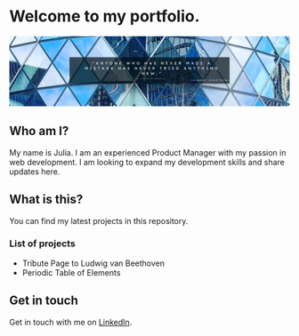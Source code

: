 # Welcome to my portfolio.

![Blue banner with Albert Einstein quote.](/images/banner.jpg)


## Who am I?
My name is Julia. I am an experienced Product Manager with my passion in web development. I am looking to expand my development skills and share updates here. 

## What is this?
You can find my latest projects in this repository. 

### List of projects
- Tribute Page to Ludwig van Beethoven
- Periodic Table of Elements 

## Get in touch
Get in touch with me on [LinkedIn](https://www.linkedin.com/in/julia-passenberger/).


